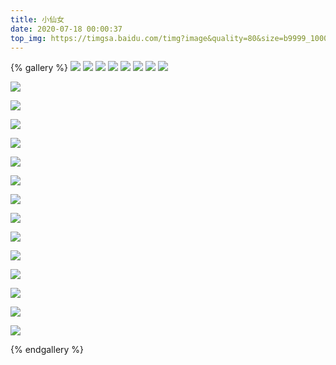 ```yaml
---
title: 小仙女
date: 2020-07-18 00:00:37
top_img: https://timgsa.baidu.com/timg?image&quality=80&size=b9999_10000&sec=1595762151501&di=21b144c047b629b03e23325216625ce5&imgtype=0&src=http%3A%2F%2Fi0.hdslb.com%2Fbfs%2Falbum%2F7d9fd797517b8f6af06d48a34eeed6164d3346eb.jpg
---
```


<meta name="referrer" content="no-referrer"/>

{% gallery %}
![](https://i0.hdslb.com/bfs/album/429277d9130b6cceec84da67014fe23bac5b64c9.jpg@2000w_1e.webp)
![](https://i0.hdslb.com/bfs/album/7c17d5b02e56a5412930abd43d83b9b32ce9c930.jpg@2000w_1e.webp)
![](https://i0.hdslb.com/bfs/album/16dd5a9f83a9634946374970efef856e4af61e7f.jpg)
![](https://i0.hdslb.com/bfs/album/e1af9eed1db50f9ff5725433f57835cb747ac387.jpg@2000w_1e.webp)
![](https://i0.hdslb.com/bfs/album/834ad4afd480e7dea27fcbaad15dcf074141a5b8.jpg@2000w_1e.webp)
![](https://i0.hdslb.com/bfs/album/3360f23e0384b5d5aca215eee834d1e1dd85ffc9.jpg@2000w_1e.webp)
![](https://i0.hdslb.com/bfs/album/a2a754ac372137b9c5b826233a94d99739e1cc52.jpg)
![](https://i0.hdslb.com/bfs/album/25ab03fb0605b6c958f8f14dc30105cefef63467.jpg@2000w_1e.webp)

![](https://i0.hdslb.com/bfs/album/0e1661cdb01e3e346c9e7491be61f268dc9d8e20.jpg@2000w_1e.webp)

![](https://i0.hdslb.com/bfs/album/11fd887930bb4343c96f9487e63820787c1ac014.jpg@2000w_1e.webp)

![](https://i0.hdslb.com/bfs/album/af0814a014f02337d5f15f11e0bfc019e309974f.jpg@2000w_1e.webp)

![](https://i0.hdslb.com/bfs/album/23aa83b54ef7698b0f916cac57f56cddda508067.jpg@2000w_1e.webp)

![](https://i0.hdslb.com/bfs/album/95c281b3f24a758e14066c6869357f8bd5df7506.jpg@2000w_1e.webp)

![](https://i0.hdslb.com/bfs/album/fedbec8aaefc734b53b8147580bd76ba0581d8f9.jpg@2000w_1e.webp)

![](https://i0.hdslb.com/bfs/album/8cd7f58d3b1fbcb9c90af36545bcd34508e1d069.png)

![](https://i0.hdslb.com/bfs/album/6b3177b4b011dcab9931d6686af23296f40a87d3.jpg@2000w_1e.webp)

![](https://i0.hdslb.com/bfs/album/791a1708691e65436a6c5648f0e4418ab01f1ebb.jpg@2000w_1e.webp)

![](https://i0.hdslb.com/bfs/album/01b13d148e50f2eae1591cabd8f350b9ec9cdc1f.jpg)

![](https://i0.hdslb.com/bfs/album/7e1ca3e69cce64e342f6d584307ec3051bf56e90.jpg@2000w_1e.webp)

![](https://i0.hdslb.com/bfs/album/bb23a47ffd1a4a526251247fbda79769e9953a5c.jpg@2000w_1e.webp)

![](https://i0.hdslb.com/bfs/album/d9863c9c54b1fb95687f22f3375fb8ebb821e901.jpg)

![](https://i0.hdslb.com/bfs/album/2a9fe6092b84479ede642d23e4b05c8d968c5d2e.jpg)



{% endgallery %}


